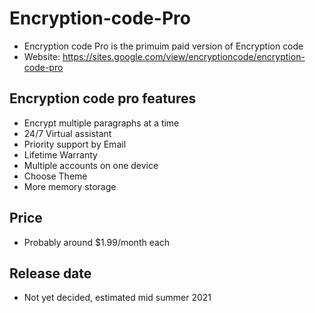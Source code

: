 # Encryption-code-Pro
- Encryption code Pro is  the primuim paid version of Encryption code
- Website: https://sites.google.com/view/encryptioncode/encryption-code-pro
## Encryption code pro features
  - Encrypt multiple paragraphs at a time
  - 24/7 Virtual assistant
  - Priority support by Email
  - Lifetime Warranty
  - Multiple accounts on one device
  - Choose Theme
  - More memory storage
## Price
  - Probably around $1.99/month each
## Release date
  - Not yet decided, estimated mid summer 2021
